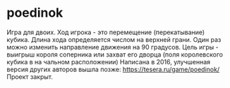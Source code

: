 # poedinok
Игра для двоих.
Ход игрока - это перемещение (перекатывание) кубика. Длина хода определяется числом на верхней грани. Один раз можно изменить направление движения на 90 градусов. Цель игры - выигрыш короля соперника или захват его дворца (поля королевского кубика в на чальном расположении)
Написана в 2016, улучшенная версия других авторов вышла позже: https://tesera.ru/game/poedinok/
Проект закрыт.

